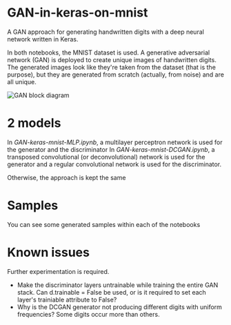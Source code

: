 # GAN-in-keras-on-mnist

A GAN approach for generating handwritten digits with a deep neural network written in Keras.

In both notebooks, the MNIST dataset is used.
A generative adversarial network (GAN) is deployed to create unique images of handwritten digits. The generated images look like they're taken from the dataset (that is the purpose), but they are generated from scratch (actually, from noise) and are all unique.

![GAN block diagram](https://docs.google.com/uc?id=0By4QvxAkAiNCcGl4VERMOUdNT0U)

# 2 models

In *GAN-keras-mnist-MLP.ipynb*, a multilayer perceptron network is used for the generator and the discriminator
In *GAN-keras-mnist-DCGAN.ipynb*, a transposed convolutional (or deconvolutional) network is used for the generator and a regular convolutional network is used for the discriminator.

Otherwise, the approach is kept the same

# Samples

You can see some generated samples within each of the notebooks

# Known issues

Further experimentation is required.

- Make the discriminator layers untrainable while training the entire GAN stack. Can d.trainable = False be used, or is it required to set each layer's trainiable attribute to False?
- Why is the DCGAN generator not producing different digits with uniform frequencies? Some digits occur more than others.
